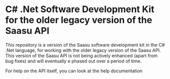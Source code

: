 # C# .Net Software Development Kit for the older legacy version of the Saasu API
This repository is a version of the Saasu software development kit in the C# .Net language, for working with the older legacy version of the Saasu API. This version of the Saasu API is not being actively enhanced (apart from bug fixes) and will eventually e phased out over a period of time.

For help on the API itself, you can look at the help documentation
